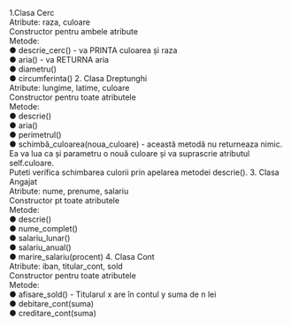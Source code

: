 1.Clasa Cerc\
Atribute: raza, culoare\
Constructor pentru ambele atribute\
Metode:\
● descrie_cerc() - va PRINTA culoarea și raza\
● aria() - va RETURNA aria\
● diametru()\
● circumferinta()
2. Clasa Dreptunghi\
Atribute: lungime, latime, culoare\
Constructor pentru toate atributele\
Metode:\
● descrie()\
● aria()\
● perimetrul()\
● schimbă_culoarea(noua_culoare) - această metodă nu returneaza nimic.\
Ea va lua ca și parametru o nouă culoare și va suprascrie atributul self.culoare.\
Puteti verifica schimbarea culorii prin apelarea metodei descrie().
3. Clasa Angajat\
Atribute: nume, prenume, salariu\
Constructor pt toate atributele\
Metode:\
● descrie()\
● nume_complet()\
● salariu_lunar()\
● salariu_anual()\
● marire_salariu(procent)
4. Clasa Cont\
Atribute: iban, titular_cont, sold\
Constructor pentru toate atributele\
Metode:\
● afisare_sold() - Titularul x are în contul y suma de n lei\
● debitare_cont(suma)\
● creditare_cont(suma)
